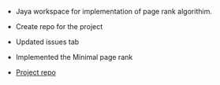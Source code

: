 - Jaya workspace for implementation of page rank algorithim.
- Create repo for the project
- Updated issues tab
- Implemented the Minimal page rank 

- [Project repo](https://github.com/sagajayakumar/big-data-project)
